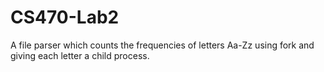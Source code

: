 # CS470-Lab2
 A file parser which counts the frequencies of letters Aa-Zz using fork and giving each letter a child process.
